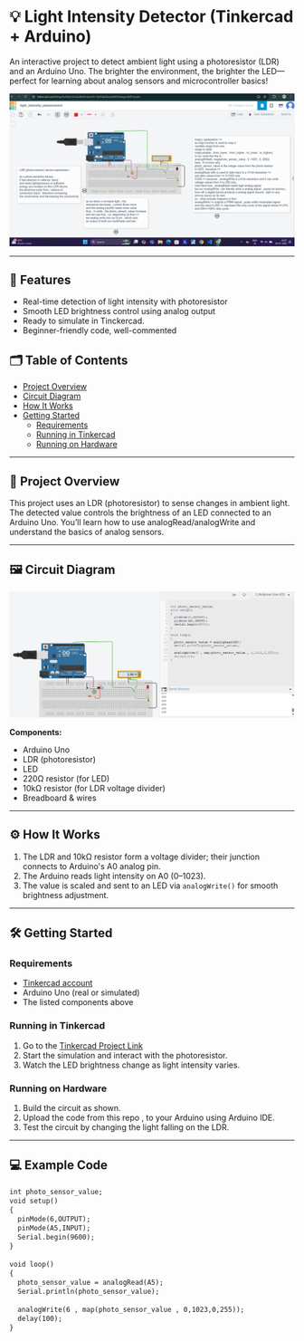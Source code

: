 # 💡 Light Intensity Detector (Tinkercad + Arduino)

An interactive project to detect ambient light using a photoresistor (LDR) and an Arduino Uno. The brighter the environment, the brighter the LED—perfect for learning about analog sensors and microcontroller basics!



![Project Demo](https://github.com/rvijay333/Light_intensity_detector_in_tincker_cad/blob/main/simulation_photos/set_up_explanation.png) 

---

## 🚀 Features

- Real-time detection of light intensity with photoresistor
- Smooth LED brightness control using analog output
- Ready to simulate in Tinckercad.
- Beginner-friendly code, well-commented

## 🗂️ Table of Contents

- [Project Overview](#-project-overview)
- [Circuit Diagram](https://github.com/rvijay333/Light_intensity_detector_in_tincker_cad/blob/main/simulation_photos/light_intensity_full.png)
- [How It Works](#-how-it-works)
- [Getting Started](#-getting-started)
    - [Requirements](#requirements)
    - [Running in Tinkercad](#running-in-tinkercad)
    - [Running on Hardware](#running-on-hardware)

---

## 📖 Project Overview

This project uses an LDR (photoresistor) to sense changes in ambient light. The detected value controls the brightness of an LED connected to an Arduino Uno. You’ll learn how to use analogRead/analogWrite and understand the basics of analog sensors.

---

## 🖼️ Circuit Diagram

![Circuit Diagram](https://github.com/rvijay333/Light_intensity_detector_in_tincker_cad/blob/main/simulation_photos/light_intensity_full.png) 

**Components:**
- Arduino Uno
- LDR (photoresistor)
- LED
- 220Ω resistor (for LED)
- 10kΩ resistor (for LDR voltage divider)
- Breadboard & wires

---

## ⚙️ How It Works

1. The LDR and 10kΩ resistor form a voltage divider; their junction connects to Arduino's A0 analog pin.
2. The Arduino reads light intensity on A0 (0–1023).
3. The value is scaled and sent to an LED via `analogWrite()` for smooth brightness adjustment.

---

## 🛠️ Getting Started

### Requirements

- [Tinkercad account](https://www.tinkercad.com/)
- Arduino Uno (real or simulated)
- The listed components above

### Running in Tinkercad

1. Go to the [Tinkercad Project Link](https://www.tinkercad.com/things/kz2luIuCk7a-lightintensitymeasurement/editel?returnTo=https%3A%2F%2Fwww.tinkercad.com%2Fdashboard) <!-- Add your project link here -->
2. Start the simulation and interact with the photoresistor.
3. Watch the LED brightness change as light intensity varies.

### Running on Hardware

1. Build the circuit as shown.
2. Upload the code from this repo , to your Arduino using Arduino IDE.
3. Test the circuit by changing the light falling on the LDR.

---

## 💻 Example Code
```
int photo_sensor_value;
void setup()
{
  pinMode(6,OUTPUT);
  pinMode(A5,INPUT);
  Serial.begin(9600);
}

void loop()
{
  photo_sensor_value = analogRead(A5);
  Serial.println(photo_sensor_value);
  
  analogWrite(6 , map(photo_sensor_value , 0,1023,0,255));
  delay(100);
}
```

